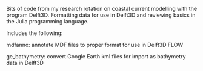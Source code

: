 Bits of code from my research rotation on coastal current modelling with the program Delft3D. Formatting data for use in Delft3D and reviewing basics in the Julia programming language.

Includes the following:

mdfanno: annotate MDF files to proper format for use in Delft3D FLOW

ge_bathymetry: convert Google Earth kml files for import as bathymetry data in Delft3D

